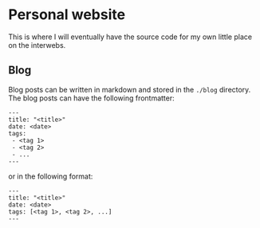 # Personal website

This is where I will eventually have the source code for my own little place on the interwebs.

## Blog

Blog posts can be written in markdown and stored in the `./blog` directory. The blog posts can have
the following frontmatter:

```
---
title: "<title>"
date: <date>
tags:
 - <tag 1>
 - <tag 2>
 - ...
---
```

or in the following format:

```
---
title: "<title>"
date: <date>
tags: [<tag 1>, <tag 2>, ...]
---
```
